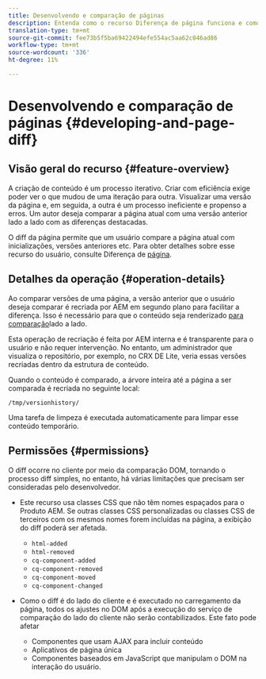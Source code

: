 ```yaml
---
title: Desenvolvendo e comparação de páginas
description: Entenda como o recurso Diferença de página funciona e como ele pode afetar um desenvolvedor
translation-type: tm+mt
source-git-commit: fee73b5f5ba69422494efe554ac5aa62c046ad86
workflow-type: tm+mt
source-wordcount: '336'
ht-degree: 11%

---
```



# Desenvolvendo e comparação de páginas {#developing-and-page-diff}

## Visão geral do recurso {#feature-overview}

A criação de conteúdo é um processo iterativo. Criar com eficiência exige poder ver o que mudou de uma iteração para outra. Visualizar uma versão da página e, em seguida, a outra é um processo ineficiente e propenso a erros. Um autor deseja comparar a página atual com uma versão anterior lado a lado com as diferenças destacadas.

O diff da página permite que um usuário compare a página atual com inicializações, versões anteriores etc. Para obter detalhes sobre esse recurso do usuário, consulte Diferença de [página](/help/sites-cloud/authoring/features/page-diff.md).

## Detalhes da operação {#operation-details}

Ao comparar versões de uma página, a versão anterior que o usuário deseja comparar é recriada por AEM em segundo plano para facilitar a diferença. Isso é necessário para que o conteúdo seja renderizado [para comparação](/help/sites-cloud/authoring/features/page-diff.md)lado a lado.

Esta operação de recriação é feita por AEM interna e é transparente para o usuário e não requer intervenção. No entanto, um administrador que visualiza o repositório, por exemplo, no CRX DE Lite, veria essas versões recriadas dentro da estrutura de conteúdo.

Quando o conteúdo é comparado, a árvore inteira até a página a ser comparada é recriada no seguinte local:

`/tmp/versionhistory/`

Uma tarefa de limpeza é executada automaticamente para limpar esse conteúdo temporário.

## Permissões  {#permissions}

O diff ocorre no cliente por meio da comparação DOM, tornando o processo diff simples, no entanto, há várias limitações que precisam ser consideradas pelo desenvolvedor.

* Este recurso usa classes CSS que não têm nomes espaçados para o Produto AEM. Se outras classes CSS personalizadas ou classes CSS de terceiros com os mesmos nomes forem incluídas na página, a exibição do diff poderá ser afetada.

   * `html-added`
   * `html-removed`
   * `cq-component-added`
   * `cq-component-removed`
   * `cq-component-moved`
   * `cq-component-changed`

* Como o diff é do lado do cliente e é executado no carregamento da página, todos os ajustes no DOM após a execução do serviço de comparação do lado do cliente não serão contabilizados. Este fato pode afetar

   * Componentes que usam AJAX para incluir conteúdo
   * Aplicativos de página única
   * Componentes baseados em JavaScript que manipulam o DOM na interação do usuário.
